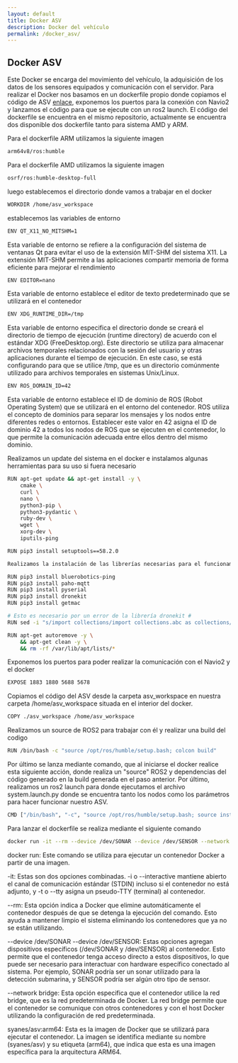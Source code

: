```yaml
---
layout: default
title: Docker ASV
description: Docker del vehículo
permalink: /docker_asv/
---
```


## Docker ASV

Este Docker se encarga del movimiento del vehículo, la adquisición de los datos de los sensores equipados y comunicación con el servidor. Para realizar el Docker nos basamos en un dockerfile propio donde copiamos el código de ASV [enlace](https://github.com/derpberk/ASV_Loyola_US), exponemos los puertos para la conexión con Navio2 y lanzamos el código para que se ejecute con un ros2 launch. El código del dockerfile se encuentra en el mismo repositorio, actualmente se encuentra dos disponible dos dockerfile tanto para sistema AMD y ARM.

Para el dockerfile ARM utilizamos la siguiente imagen 
```bash
arm64v8/ros:humble
```

Para el dockerfile AMD utilizamos la siguiente imagen 

```bash
osrf/ros:humble-desktop-full
```
luego establecemos el directorio donde vamos a trabajar en el docker 
```bash
WORKDIR /home/asv_workspace
```
establecemos las variables de entorno
```bash
ENV QT_X11_NO_MITSHM=1
```
Esta variable de entorno se refiere a la configuración del sistema de ventanas Qt para evitar el uso de la extensión MIT-SHM del sistema X11. La extensión MIT-SHM permite a las aplicaciones compartir memoria de forma eficiente para mejorar el rendimiento
```bash
ENV EDITOR=nano
```
Esta variable de entorno establece el editor de texto predeterminado que se utilizará en el contenedor
```bash
ENV XDG_RUNTIME_DIR=/tmp
```
Esta variable de entorno especifica el directorio donde se creará el directorio de tiempo de ejecución (runtime directory) de acuerdo con el estándar XDG (FreeDesktop.org). Este directorio se utiliza para almacenar archivos temporales relacionados con la sesión del usuario y otras aplicaciones durante el tiempo de ejecución. En este caso, se está configurando para que se utilice /tmp, que es un directorio comúnmente utilizado para archivos temporales en sistemas Unix/Linux.
```bash
ENV ROS_DOMAIN_ID=42
```
 Esta variable de entorno establece el ID de dominio de ROS (Robot Operating System) que se utilizará en el entorno del contenedor. ROS utiliza el concepto de dominios para separar los mensajes y los nodos entre diferentes redes o entornos. Establecer este valor en 42 asigna el ID de dominio 42 a todos los nodos de ROS que se ejecuten en el contenedor, lo que permite la comunicación adecuada entre ellos dentro del mismo dominio.

Realizamos un update del sistema en el docker e instalamos algunas herramientas para su uso si fuera necesario
```bash
RUN apt-get update && apt-get install -y \
    cmake \
    curl \
    nano \
    python3-pip \
    python3-pydantic \
    ruby-dev \
    wget \
    xorg-dev \
    iputils-ping 

RUN pip3 install setuptools==58.2.0

Realizamos la instalación de las librerías necesarias para el funcionamiento de los códigos de los nodos

RUN pip3 install bluerobotics-ping 
RUN pip3 install paho-mqtt
RUN pip3 install pyserial
RUN pip3 install dronekit
RUN pip3 install getmac

# Esto es necesario por un error de la librería dronekit #
RUN sed -i "s/import collections/import collections.abc as collections/g" /usr/local/lib/python3.10/dist-packages/dronekit/__init__.py

RUN apt-get autoremove -y \
    && apt-get clean -y \
    && rm -rf /var/lib/apt/lists/*
```
Exponemos los puertos para poder realizar la comunicación con el Navio2 y el docker
```bash
EXPOSE 1883 1880 5688 5678
```
Copiamos el código del ASV desde la carpeta asv_workspace en nuestra carpeta /home/asv_workspace situada en el interior del docker.
```bash
COPY ./asv_workspace /home/asv_workspace
```
Realizamos un source de ROS2 para trabajar con él y realizar una build del codigo
```bash
RUN /bin/bash -c "source /opt/ros/humble/setup.bash; colcon build"
```
Por último se lanza mediante comando, que al iniciarse el docker realice esta siguiente acción, donde realiza un "source" ROS2 y dependencias del código generado en la build generada en el paso anterior. Por último, realizamos un ros2 launch para donde ejecutamos el archivo system.launch.py donde se encuentra tanto los nodos como los parámetros para hacer funcionar nuestro ASV.
```bash
CMD ["/bin/bash", "-c", "source /opt/ros/humble/setup.bash; source install/setup.bash; ros2 launch asv_loyola_us system.launch.py"]
```

Para lanzar el dockerfile se realiza mediante el siguiente comando
```bash
docker run -it --rm --device /dev/SONAR --device /dev/SENSOR --network bridge syanes/asv:arm64
```
docker run: Este comando se utiliza para ejecutar un contenedor Docker a partir de una imagen.

-it: Estas son dos opciones combinadas. -i o --interactive mantiene abierto el canal de comunicación estándar (STDIN) incluso si el contenedor no está adjunto, y -t o --tty asigna un pseudo-TTY (terminal) al contenedor.

--rm: Esta opción indica a Docker que elimine automáticamente el contenedor después de que se detenga la ejecución del comando. Esto ayuda a mantener limpio el sistema eliminando los contenedores que ya no se están utilizando.

--device /dev/SONAR --device /dev/SENSOR: Estas opciones agregan dispositivos específicos (/dev/SONAR y /dev/SENSOR) al contenedor. Esto permite que el contenedor tenga acceso directo a estos dispositivos, lo que puede ser necesario para interactuar con hardware específico conectado al sistema. Por ejemplo, SONAR podría ser un sonar utilizado para la detección submarina, y SENSOR podría ser algún otro tipo de sensor.

--network bridge: Esta opción especifica que el contenedor utilice la red bridge, que es la red predeterminada de Docker. La red bridge permite que el contenedor se comunique con otros contenedores y con el host Docker utilizando la configuración de red predeterminada.

syanes/asv:arm64: Esta es la imagen de Docker que se utilizará para ejecutar el contenedor. La imagen se identifica mediante su nombre (syanes/asv) y su etiqueta (arm64), que indica que esta es una imagen específica para la arquitectura ARM64.
